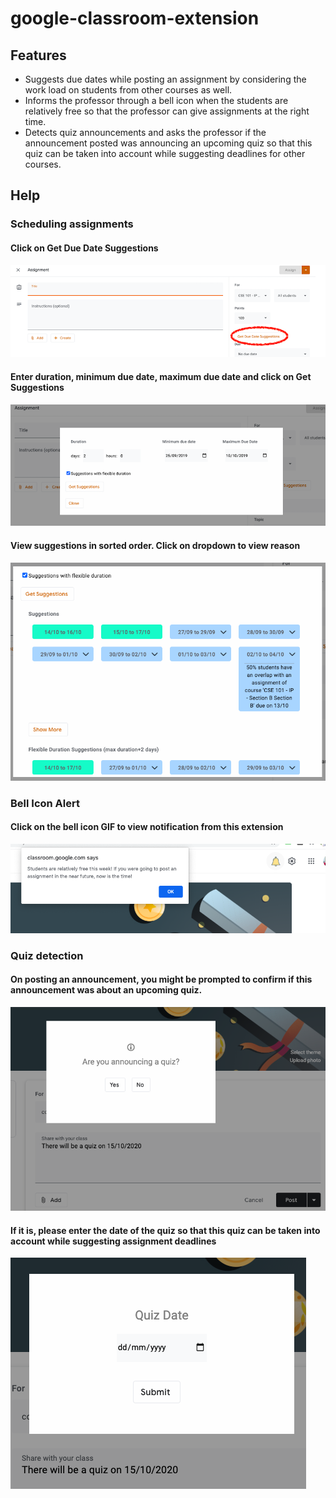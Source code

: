 # google-classroom-extension

## Features
* Suggests due dates while posting an assignment by considering the work load on students from other courses as well.
* Informs the professor through a bell icon when the students are relatively free so that the professor can give assignments at the right time.
* Detects quiz announcements and asks the professor if the announcement posted was announcing an upcoming quiz so that this quiz can be taken into account while suggesting deadlines for other courses.

## Help
### Scheduling assignments
#### Click on Get Due Date Suggestions
![](./UI/schedule_button.png)
#### Enter duration, minimum due date, maximum due date and click on Get Suggestions
![](./UI/popup.png)
#### View suggestions in sorted order. Click on dropdown to view reason
![](./UI/suggestions.png)
### Bell Icon Alert
#### Click on the bell icon GIF to view notification from this extension
![](./UI/bell_icon.png)
### Quiz detection
#### On posting an announcement, you might be prompted to confirm if this announcement was about an upcoming quiz. 
![](./UI/quiz_identification.png)
#### If it is, please enter the date of the quiz so that this quiz can be taken into account while suggesting assignment deadlines
![](./UI/quiz_date.png)
